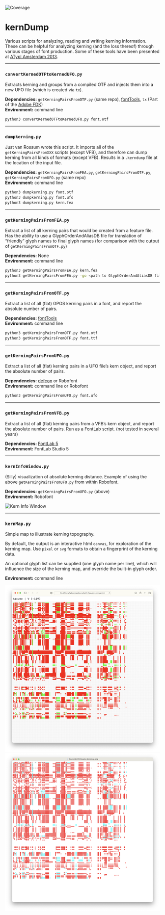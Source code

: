 ![Coverage](https://img.shields.io/endpoint?url=https://gist.githubusercontent.com/adobe-bot/116f9fefb73f6fcf9ffe8ce34d72efd7/raw/covbadge.json)

# kernDump
Various scripts for analyzing, reading and writing kerning information. These
can be helpful for analyzing kerning (and the loss thereof) through various
stages of font production. Some of these tools have been presented at [ATypI Amsterdam 2013](https://atypi.org/presentation/yearning-for-kerning/).

---

### `convertKernedOTFtoKernedUFO.py`
Extracts kerning and groups from a compiled OTF and injects them into a new UFO file (which is created via `tx`).

__Dependencies:__ `getKerningPairsFromOTF.py` (same repo), [fontTools](https://github.com/fonttools/fonttools), `tx` (Part of the [Adobe FDK](https://github.com/adobe-type-tools/afdko))  
__Environment:__ command line
```zsh
python3 convertKernedOTFtoKernedUFO.py font.otf
```

---

### `dumpkerning.py`
Just van Rossum wrote this script. It imports all of the `getKerningPairsFromXXX` scripts (except VFB), and therefore can dump kerning from all kinds of formats (except VFB). Results in a `.kerndump` file at the location of the input file.

__Dependencies:__ `getKerningPairsFromFEA.py`, `getKerningPairsFromOTF.py`, `getKerningPairsFromUFO.py` (same repo)  
__Environment:__ command line
```zsh
python3 dumpkerning.py font.otf
python3 dumpkerning.py font.ufo
python3 dumpkerning.py kern.fea
```

---

### `getKerningPairsFromFEA.py`
Extract a list of all kerning pairs that would be created from a feature file.
Has the ability to use a GlyphOrderAndAliasDB file for translation of
“friendly” glyph names to final glyph names (for comparison with the output of
`getKerningPairsFromOTF.py`)

__Dependencies:__ None  
__Environment:__ command line

```zsh
python3 getKerningPairsFromFEA.py kern.fea
python3 getKerningPairsFromFEA.py -go <path to GlyphOrderAndAliasDB file> kern.fea

```

---

### `getKerningPairsFromOTF.py`
Extract a list of all (flat) GPOS kerning pairs in a font, and report the
absolute number of pairs.

__Dependencies:__ [fontTools](https://github.com/behdad/fonttools)  
__Environment:__ command line

```zsh
python3 getKerningPairsFromOTF.py font.otf
python3 getKerningPairsFromOTF.py font.ttf
```

---

### `getKerningPairsFromUFO.py`
Extract a list of all (flat) kerning pairs in a UFO file’s kern object, and
report the absolute number of pairs.

__Dependencies:__ [defcon](https://github.com/typesupply/defcon) or Robofont  
__Environment:__ command line or Robofont

```zsh
python3 getKerningPairsFromUFO.py font.ufo
```

---

### `getKerningPairsFromVFB.py`
Extract a list of all (flat) kerning pairs from a VFB’s kern object, and
report the absolute number of pairs. Run as a FontLab script. (not tested in several years)

__Dependencies:__ [FontLab 5](http://old.fontlab.com/font-editor/fontlab-studio/)  
__Environment:__ FontLab Studio 5

---

### `kernInfoWindow.py`
(Silly) visualization of absolute kerning distance.
Example of using the above `getKerningPairsFromUFO.py` from within Robofont.

__Dependencies:__ `getKerningPairsFromUFO.py` (above)  
__Environment:__ Robofont

<img src="kernInfoWindow.png" width="412" height="384" alt="Kern Info Window" />

---

### `kernMap.py`
Simple map to illustrate kerning topography.

By default, the output is an interactive html `canvas`, for exploration of the
kerning map. Use `pixel` or `svg` formats to obtain a fingerprint of the
kerning data.

An optional glyph list can be supplied (one glyph name per line), which will
influence the size of the kerning map, and override the built-in glyph order.

__Environment:__ command line

<img src="kernmap_canvas.png" alt="KernMap canvas" />
<img src="kernmap_pixel.png" alt="KernMap pixel" />
